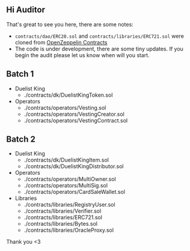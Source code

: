 ## Hi Auditor

That's great to see you here, there are some notes:

- `contracts/dao/ERC20.sol` and `contracts/libraries/ERC721.sol` were cloned from [OpenZeppelin Contracts](https://github.com/OpenZeppelin/openzeppelin-contracts)
- The code is under development, there are some tiny updates. If you begin the audit please let us know when will you start.

## Batch 1

- Duelist King
  - ./contracts/dk/DuelistKingToken.sol
- Operators
  - ./contracts/operators/Vesting.sol
  - ./contracts/operators/VestingCreator.sol
  - ./contracts/operators/VestingContract.sol

## Batch 2

- Duelist King
  - ./contracts/dk/DuelistKingItem.sol
  - ./contracts/dk/DuelistKingDistributor.sol
- Operators
  - ./contracts/operators/MultiOwner.sol
  - ./contracts/operators/MultiSig.sol
  - ./contracts/operators/CardSaleWallet.sol
- Libraries
  - ./contracts/libraries/RegistryUser.sol
  - ./contracts/libraries/Verifier.sol
  - ./contracts/libraries/ERC721.sol
  - ./contracts/libraries/Bytes.sol
  - ./contracts/libraries/OracleProxy.sol

Thank you <3
